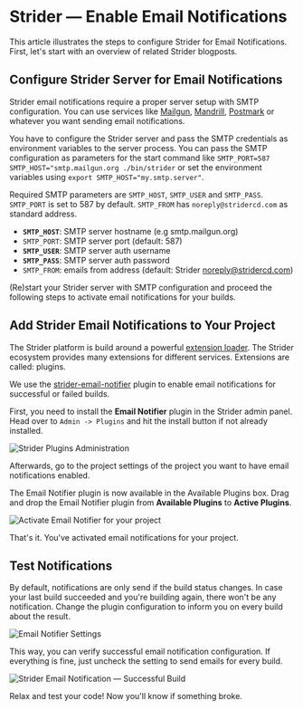 # Strider — Enable Email Notifications

This article illustrates the steps to configure Strider for Email Notifications. First, let's start with an overview of related Strider blogposts.

## Configure Strider Server for Email Notifications

Strider email notifications require a proper server setup with SMTP configuration. You can use services like [Mailgun](http://www.mailgun.com/), [Mandrill](https://mandrill.com/), [Postmark](https://postmarkapp.com/) or whatever you want sending email notifications.

You have to configure the Strider server and pass the SMTP credentials as environment variables to the server process. You can pass the SMTP configuration as parameters for the start command like `SMTP_PORT=587 SMTP_HOST="smtp.mailgun.org ./bin/strider` or set the environment variables using `export SMTP_HOST="my.smtp.server"`.

Required SMTP parameters are `SMTP_HOST`, `SMTP_USER` and `SMTP_PASS`. `SMTP_PORT` is set to 587 by default. `SMTP_FROM` has `noreply@stridercd.com` as standard address.

- **`SMTP_HOST`**: SMTP server hostname (e.g smtp.mailgun.org)
- `SMTP_PORT`: SMTP server port (default: 587)
- **`SMTP_USER`**: SMTP server auth username
- **`SMTP_PASS`**: SMTP server auth password
- `SMTP_FROM`: emails from address (default: Strider noreply@stridercd.com)

(Re)start your Strider server with SMTP configuration and proceed the following steps to activate email notifications for your builds.

## Add Strider Email Notifications to Your Project

The Strider platform is build around a powerful [extension loader](https://github.com/Strider-CD/strider-extension-loader). The Strider ecosystem provides many extensions for different services. Extensions are called: plugins.

We use the [strider-email-notifier](https://github.com/Strider-CD/strider-email-notifier) plugin to enable email notifications for successful or failed builds.

First, you need to install the **Email Notifier** plugin in the Strider admin panel. Head over to `Admin -> Plugins` and hit the install button if not already installed.

![Strider Plugins Administration]()

Afterwards, go to the project settings of the project you want to have email notifications enabled.

The Email Notifier plugin is now available in the Available Plugins box. Drag and drop the Email Notifier plugin from **Available Plugins** to **Active Plugins**.

![Activate Email Notifier for your project]()

That's it. You've activated email notifications for your project.

## Test Notifications

By default, notifications are only send if the build status changes. In case your last build succeeded and you're building again, there won't be any notification. Change the plugin configuration to inform you on every build about the result.

![Email Notifier Settings]()

This way, you can verify successful email notification configuration. If everything is fine, just uncheck the setting to send emails for every build.

![Strider Email Notification — Successful Build]()

Relax and test your code! Now you'll know if something broke.
